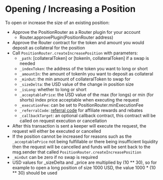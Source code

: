 # Opening / Increasing a Position

To open or increase the size of an existing position:

* Approve the PositionRouter as a Router plugin for your account
  * Router.approvePlugin(PositionRouter address)
* Approve the Router contract for the token and amount you would deposit as collateral for the position
* Call `PositionRouter.createIncreasePosition` with parameters:
  * `_path`: \[collateralToken] or \[tokenIn, collateralToken] if a swap is needed
  * `_indexToken`: the address of the token you want to long or short
  * `_amountIn`: the amount of tokenIn you want to deposit as collateral
  * `_minOut`: the min amount of collateralToken to swap for
  * `_sizeDelta`: the USD value of the change in position size&#x20;
  * `_isLong`: whether to long or short
  * `_acceptablePrice`: the USD value of the max (for longs) or min (for shorts) index price acceptable when executing the request
  * `_executionFee`: can be set to PositionRouter.minExecutionFee
  * `_referralCode`: [referral code](../referall.md) for affiliate rewards and rebates
  * `_callbackTarget`: an optional callback contract, this contract will be called on request execution or cancellation
* After this transaction is sent a keeper will execute the request, the request will either be executed or cancelled
* If the position cannot be increased for reasons such as the `_acceptablePrice` not being fulfillable or there being insufficient liquidity then the request will be cancelled and funds will be sent back to the msg.sender that called `PositionRouter.createIncreasePosition`
* `_minOut` can be zero if no swap is required
* USD values for \_sizeDelta and \_price are multiplied by (10 \*\* 30), so for example to open a long position of size 1000 USD, the value 1000 \* (10 \*\* 30) should be used
